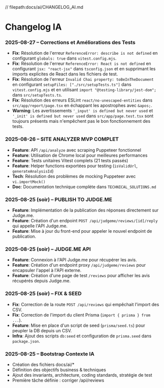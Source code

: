 // filepath:docs/ai/CHANGELOG_AI.md

# Changelog IA

### 2025-08-27 – Corrections et Améliorations des Tests

- **Fix**: Résolution de l'erreur `ReferenceError: describe is not defined` en configurant `globals: true` dans `vitest.config.mjs`.
- **Fix**: Résolution de l'erreur `ReferenceError: React is not defined` en configurant `jsx: "react-jsx"` dans `tsconfig.json` et en supprimant les imports explicites de React dans les fichiers de test.
- **Fix**: Résolution de l'erreur `Invalid Chai property: toBeInTheDocument` en configurant `setupFiles: ["./src/setupTests.ts"]` dans `vitest.config.mjs` et en utilisant `import "@testing-library/jest-dom";` dans `src/setupTests.ts`.
- **Fix**: Résolution des erreurs ESLint `react/no-unescaped-entities` dans `src/app/report/page.tsx` en échappant les apostrophes avec `&apos;`.
- **Warning**: Les avertissements `'_input' is defined but never used` et `'_init' is defined but never used` dans `src/app/page.test.tsx` sont toujours présents mais n'empêchent pas le bon fonctionnement des tests.

### 2025-08-26 – SITE ANALYZER MVP COMPLET

- **Feature**: API `/api/analyze` avec scraping Puppeteer fonctionnel
- **Feature**: Utilisation de Chrome local pour meilleures performances
- **Feature**: Tests unitaires Vitest complets (21 tests passés)
- **Feature**: Helper functions exportées pour testing (`isValidUrl`, `generateAnalysisId`)
- **Tech**: Résolution des problèmes de mocking Puppeteer avec `vi.importMock()`
- **Doc**: Documentation technique complète dans `TECHNICAL_SOLUTIONS.md`

### 2025-08-25 (soir) – PUBLISH TO JUDGE.ME

- **Feature**: Implémentation de la publication des réponses directement sur Judge.me.
- **Feature**: Création d'un endpoint `POST /api/judgeme/reviews/[id]/reply` qui appelle l'API Judge.me.
- **Feature**: Mise à jour du front-end pour appeler le nouvel endpoint de publication.

### 2025-08-25 (soir) – JUDGE.ME API

- **Feature**: Connexion à l'API Judge.me pour récupérer les avis.
- **Feature**: Création d'un endpoint proxy `/api/judgeme/reviews` pour encapsuler l'appel à l'API externe.
- **Feature**: Création d'une page de test `/reviews` pour afficher les avis récupérés depuis Judge.me.

### 2025-08-25 (soir) – FIX & SEED

- **Fix**: Correction de la route `POST /api/reviews` qui empêchait l'import des CSV.
- **Fix**: Correction de l'import du client Prisma (`import { prisma } from ...`).
- **Feature**: Mise en place d'un script de seed (`prisma/seed.ts`) pour peupler la DB depuis un CSV.
- **Infra**: Ajout des scripts `db:seed` et configuration de `prisma.seed` dans `package.json`.

### 2025-08-25 – Bootstrap Contexte IA

- Création des fichiers docs/ai/\*
- Définition des objectifs business & techniques
- Ajout des invariants, architecture, coding standards, stratégie de test
- Première tâche définie : corriger /api/reviews
